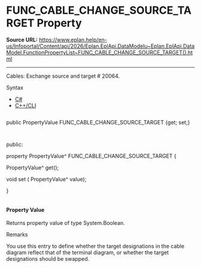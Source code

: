 # FUNC_CABLE_CHANGE_SOURCE_TARGET Property

**Source URL:** https://www.eplan.help/en-us/Infoportal/Content/api/2026/Eplan.EplApi.DataModelu~Eplan.EplApi.DataModel.FunctionPropertyList~FUNC_CABLE_CHANGE_SOURCE_TARGET().html

---

Cables: Exchange source and target # 20064.

Syntax

- [C#](#i-syntax-CS)
- [C++/CLI](#i-syntax-CPP2005)

```
```
public PropertyValue FUNC_CABLE_CHANGE_SOURCE_TARGET {get; set;}
```
```

```
```
public:

property PropertyValue^ FUNC_CABLE_CHANGE_SOURCE_TARGET {

   PropertyValue^ get();

   void set (    PropertyValue^ value);

}
```
```

#### Property Value

Returns property value of type System.Boolean.

Remarks

You use this entry to define whether the target designations in the cable diagram reflect that of the terminal diagram, or whether the target designations should be swapped.
